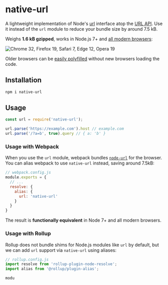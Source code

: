 # native-url

A lightweight implementation of Node's [url](http://nodejs.org/api/url.html) interface atop the [URL API](https://developer.mozilla.org/en-US/docs/Web/API/URL). Use it instead of the `url` module to reduce your bundle size by around 7.5 kB.

Weighs **1.6 kB gzipped**, works in Node.js 7+ and [all modern browsers](https://caniuse.com/#feat=mdn-api_url):

![Chrome 32, Firefox 19, Safari 7, Edge 12, Opera 19](https://badges.herokuapp.com/browsers?googlechrome=32&firefox=19&safari=7&microsoftedge=12&opera=19)

Older browsers can be [easily polyfilled](#polyfill-for-older-browsers) without new browsers loading the code.

## Installation

```sh
npm i native-url
```

## Usage

```js
const url = require('native-url');

url.parse('https://example.com').host // example.com
url.parse('/?a=b', true).query // { a: 'b' }
```

### Usage with Webpack

When you use the `url` module, webpack bundles [`node-url`](https://github.com/defunctzombie/node-url) for the browser. You can alias webpack to use `native-url` instead, saving around 7.5kB:

```js
// webpack.config.js
module.exports = {
  // ...
  resolve: {
    alias: {
      url: 'native-url'
    }
  }
}
```

The result is **functionally equivalent** in Node 7+ and all modern browsers.

### Usage with Rollup

Rollup does not bundle shims for Node.js modules like `url` by default, but we can add `url` support via `native-url` using aliases:

```js
// rollup.config.js
import resolve from 'rollup-plugin-node-resolve';
import alias from '@rollup/plugin-alias';

modu